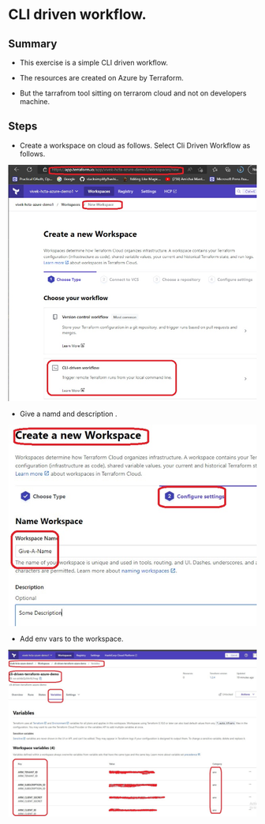 # CLI driven workflow.

## Summary

- This exercise is a simple CLI driven workflow.

- The resources are created on Azure by Terraform. 

- But the tarrafrom tool sitting on terrarom cloud and not on developers machine. 

## Steps

- Create a workspace on cloud as follows. Select Cli Driven Workflow as follows.

![Create Workspace ](./Images/CliDrivenWorkflow.jpg)

- Give a namd and description .

![Name and Description for Workspace](./Images/NameAndDescriptionToWorkspace.jpg)

- Add env vars to the workspace.


![Name and Description for Workspace](./Images/VariablesToWorkspace.jpg)

